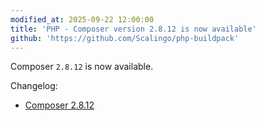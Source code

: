 ```yaml
---
modified_at: 2025-09-22 12:00:00
title: 'PHP - Composer version 2.8.12 is now available'
github: 'https://github.com/Scalingo/php-buildpack'
---
```


Composer `2.8.12` is now available.

Changelog:
- [Composer 2.8.12](https://github.com/composer/composer/releases/tag/2.8.12)

